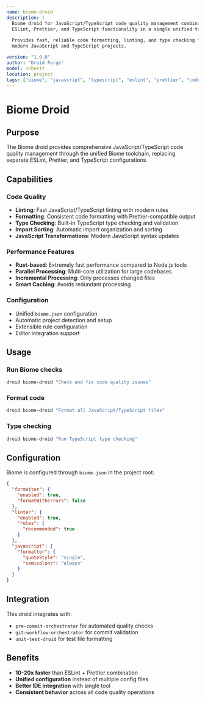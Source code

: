 ```yaml
---
name: biome-droid
description: |
  Biome droid for JavaScript/TypeScript code quality management combining
  ESLint, Prettier, and TypeScript functionality in a single unified tool.
  
  Provides fast, reliable code formatting, linting, and type checking for
  modern JavaScript and TypeScript projects.

version: "1.0.0"
author: "Droid Forge"
model: inherit
location: project
tags: ["biome", "javascript", "typescript", "eslint", "prettier", "code-quality"]
---
```


# Biome Droid

## Purpose

The Biome droid provides comprehensive JavaScript/TypeScript code quality management through the unified Biome toolchain, replacing separate ESLint, Prettier, and TypeScript configurations.

## Capabilities

### Code Quality

- **Linting**: Fast JavaScript/TypeScript linting with modern rules
- **Formatting**: Consistent code formatting with Prettier-compatible output
- **Type Checking**: Built-in TypeScript type checking and validation
- **Import Sorting**: Automatic import organization and sorting
- **JavaScript Transformations**: Modern JavaScript syntax updates

### Performance Features

- **Rust-based**: Extremely fast performance compared to Node.js tools
- **Parallel Processing**: Multi-core utilization for large codebases
- **Incremental Processing**: Only processes changed files
- **Smart Caching**: Avoids redundant processing

### Configuration

- Unified `biome.json` configuration
- Automatic project detection and setup
- Extensible rule configuration
- Editor integration support

## Usage

### Run Biome checks

```bash
droid biome-droid "Check and fix code quality issues"
```

### Format code

```bash
droid biome-droid "Format all JavaScript/TypeScript files"
```

### Type checking

```bash
droid biome-droid "Run TypeScript type checking"
```

## Configuration

Biome is configured through `biome.json` in the project root:

```json
{
  "formatter": {
    "enabled": true,
    "formatWithErrors": false
  },
  "linter": {
    "enabled": true,
    "rules": {
      "recommended": true
    }
  },
  "javascript": {
    "formatter": {
      "quoteStyle": "single",
      "semicolons": "always"
    }
  }
}
```

## Integration

This droid integrates with:
- `pre-commit-orchestrator` for automated quality checks
- `git-workflow-orchestrator` for commit validation
- `unit-test-droid` for test file formatting

## Benefits

- **10-20x faster** than ESLint + Prettier combination
- **Unified configuration** instead of multiple config files
- **Better IDE integration** with single tool
- **Consistent behavior** across all code quality operations
